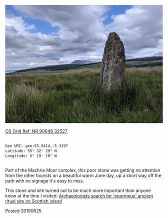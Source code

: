 ![machrie_moor_7_1](images/machrie_moor_7_1.jpg)

[OS Grid Ref: NR 90646 32527](https://osmaps.ordnancesurvey.co.uk/55.54140,-5.31971,17/pin/)

```

Geo URI: geo:55.5414,-5.3197
Latitude: 55° 32' 29" N
Longitude: 5° 19' 10" W 
    
```

Part of the Machrie Moor complex, this poor stone was getting no attention from the other tourists on a beautiful warm June day, up a short way off the path with no signage it's easy to miss.

This stone and site turned out to be much more important than anyone knew at the time I visited: [Archaeologists search for 'enormous' ancient ritual site on Scottish island](https://www.scotsman.com/heritage-and-retro/heritage/archaeologists-search-for-enormous-ancient-ritual-site-on-scottish-island-3351332)

Posted 20190625